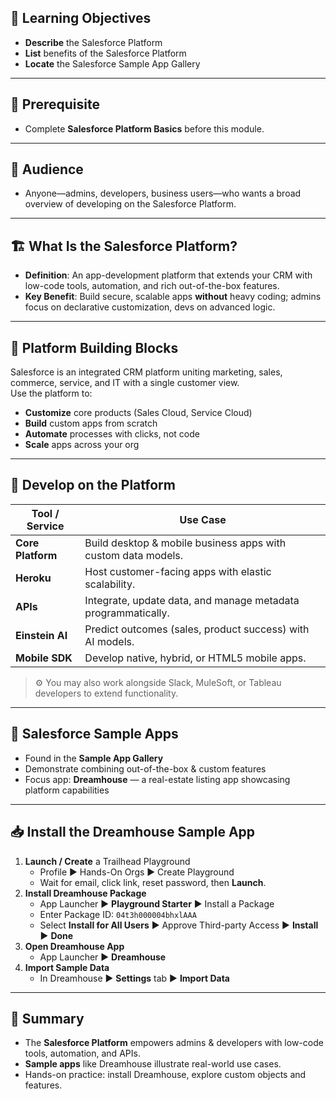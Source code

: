 
## 🎯 Learning Objectives
- **Describe** the Salesforce Platform  
- **List** benefits of the Salesforce Platform  
- **Locate** the Salesforce Sample App Gallery  

---

## 🔑 Prerequisite
- Complete **Salesforce Platform Basics** before this module.

---

## 👥 Audience
- Anyone—admins, developers, business users—who wants a broad overview of developing on the Salesforce Platform.

---

## 🏗️ What Is the Salesforce Platform?
- **Definition**: An app-development platform that extends your CRM with low-code tools, automation, and rich out-of-the-box features.
- **Key Benefit**: Build secure, scalable apps **without** heavy coding; admins focus on declarative customization, devs on advanced logic.

---

## 🔨 Platform Building Blocks
Salesforce is an integrated CRM platform uniting marketing, sales, commerce, service, and IT with a single customer view.  
Use the platform to:
- **Customize** core products (Sales Cloud, Service Cloud)  
- **Build** custom apps from scratch  
- **Automate** processes with clicks, not code  
- **Scale** apps across your org  

---

## 🚀 Develop on the Platform

| Tool / Service    | Use Case                                                      |
|-------------------|---------------------------------------------------------------|
| **Core Platform** | Build desktop & mobile business apps with custom data models. |
| **Heroku**        | Host customer-facing apps with elastic scalability.           |
| **APIs**          | Integrate, update data, and manage metadata programmatically. |
| **Einstein AI**   | Predict outcomes (sales, product success) with AI models.     |
| **Mobile SDK**    | Develop native, hybrid, or HTML5 mobile apps.                |

> ⚙️ You may also work alongside Slack, MuleSoft, or Tableau developers to extend functionality.

---

## 🌟 Salesforce Sample Apps
- Found in the **Sample App Gallery**  
- Demonstrate combining out-of-the-box & custom features  
- Focus app: **Dreamhouse** — a real-estate listing app showcasing platform capabilities  

---

## 📥 Install the Dreamhouse Sample App

1. **Launch / Create** a Trailhead Playground  
   - Profile ▶ Hands-On Orgs ▶ Create Playground  
   - Wait for email, click link, reset password, then **Launch**.  
2. **Install Dreamhouse Package**  
   - App Launcher ▶ **Playground Starter** ▶ Install a Package  
   - Enter Package ID: `04t3h000004bhxlAAA`  
   - Select **Install for All Users** ▶ Approve Third-party Access ▶ **Install** ▶ **Done**  
3. **Open Dreamhouse App**  
   - App Launcher ▶ **Dreamhouse**  
4. **Import Sample Data**  
   - In Dreamhouse ▶ **Settings** tab ▶ **Import Data**  

---

## 📝 Summary
- The **Salesforce Platform** empowers admins & developers with low-code tools, automation, and APIs.  
- **Sample apps** like Dreamhouse illustrate real-world use cases.  
- Hands-on practice: install Dreamhouse, explore custom objects and features.  
